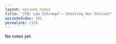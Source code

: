 ```yaml
---
layout: episode_notes
title: "378: Lea Schrumpf — Entering Our Stories"
episodeIndex: 381
permalink: /378
---
```

No notes yet.
